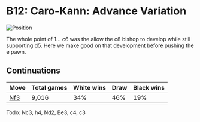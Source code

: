 # B12: Caro-Kann: Advance Variation

![Position](https://chessboardimage.com/rn1qkbnr/pp2pppp/2p5/3pPb2/3P4/8/PPP2PPP/RNBQKBNR.png)

The whole point of 1... c6 was the allow the c8 bishop to develop while still
supporting d5. Here we make good on that development before pushing the e pawn.

## Continuations

Move                                                          | Total games | White wins | Draw | Black wins
--------------------------------------------------------------|-------------|------------|------|-----------
[Nf3](rn1qkbnr-pp2pppp-2p5-3pPb2-3P4-5N2-PPP2PPP-RNBQKB1R.md) | 9,016       | 34%        | 46%  | 19%

Todo: Nc3, h4, Nd2, Be3, c4, c3
